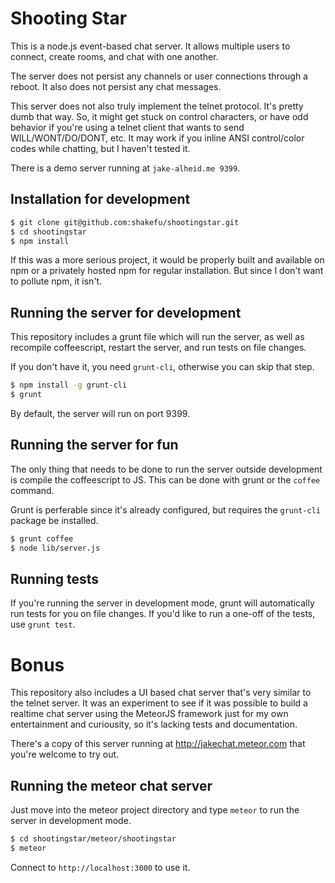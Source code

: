 # Shooting Star

This is a node.js event-based chat server. It allows multiple users to connect,
create rooms, and chat with one another.

The server does not persist any channels or user connections through a reboot.
It also does not persist any chat messages.

This server does not also truly implement the telnet protocol. It's pretty dumb
that way. So, it might get stuck on control characters, or have odd behavior if
you're using a telnet client that wants to send WILL/WONT/DO/DONT, etc. It may
work if you inline ANSI control/color codes while chatting, but I haven't
tested it.

There is a demo server running at `jake-alheid.me 9399`.

## Installation for development

```bash
$ git clone git@github.com:shakefu/shootingstar.git
$ cd shootingstar
$ npm install
```

If this was a more serious project, it would be properly built and available on
npm or a privately hosted npm for regular installation. But since I don't want
to pollute npm, it isn't.

## Running the server for development

This repository includes a grunt file which will run the server, as well as
recompile coffeescript, restart the server, and run tests on file changes.

If you don't have it, you need `grunt-cli`, otherwise you can skip that step.

```bash
$ npm install -g grunt-cli
$ grunt
```

By default, the server will run on port 9399.

## Running the server for fun

The only thing that needs to be done to run the server outside development is
compile the coffeescript to JS. This can be done with grunt or the `coffee`
command.

Grunt is perferable since it's already configured, but requires the `grunt-cli`
package be installed.

```bash
$ grunt coffee
$ node lib/server.js
```

## Running tests

If you're running the server in development mode, grunt will automatically run
tests for you on file changes. If you'd like to run a one-off of the tests, use
`grunt test`.

# Bonus

This repository also includes a UI based chat server that's very similar to the
telnet server. It was an experiment to see if it was possible to build a
realtime chat server using the MeteorJS framework just for my own entertainment
and curiousity, so it's lacking tests and documentation.

There's a copy of this server running at http://jakechat.meteor.com that
you're welcome to try out.

## Running the meteor chat server

Just move into the meteor project directory and type `meteor` to run the server
in development mode.

```bash
$ cd shootingstar/meteor/shootingstar
$ meteor
```

Connect to `http://localhost:3000` to use it.

